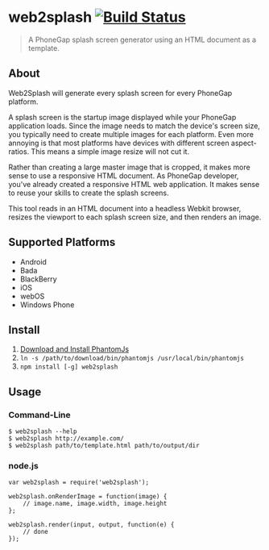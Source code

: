 # web2splash [![Build Status][travis-ci-img]][travis-ci-url]

> A PhoneGap splash screen generator using an HTML document as a template.


## About

Web2Splash will generate every splash screen for every PhoneGap platform.

A splash screen is the startup image displayed while your PhoneGap application
loads. Since the image needs to match the device's screen size, you typically
need to create multiple images for each platform. Even more annoying is that
most platforms have devices with different screen aspect-ratios. This means
a simple image resize will not cut it.

Rather than creating a large master image that is cropped, it makes more sense
to use a responsive HTML document. As PhoneGap developer, you've already
created a responsive HTML web application. It makes sense to reuse your skills
to create the splash screens.

This tool reads in an HTML document into a headless Webkit browser, resizes
the viewport to each splash screen size, and then renders an image.

## Supported Platforms

- Android
- Bada
- BlackBerry
- iOS
- webOS
- Windows Phone

## Install

1. [Download and Install PhantomJs](http://phantomjs.org/)
2. `ln -s /path/to/download/bin/phantomjs /usr/local/bin/phantomjs`
3. `npm install [-g] web2splash`

## Usage

### Command-Line

    $ web2splash --help
    $ web2splash http://example.com/
    $ web2splash path/to/template.html path/to/output/dir

### node.js

    var web2splash = require('web2splash');

    web2splash.onRenderImage = function(image) {
        // image.name, image.width, image.height
    };

    web2splash.render(input, output, function(e) {
        // done
    });

[travis-ci-img]: https://secure.travis-ci.org/mwbrooks/web2splash.png
[travis-ci-url]: http://travis-ci.org/mwbrooks/web2splash

